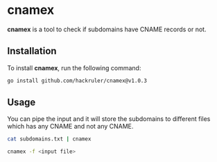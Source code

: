# cnamex

**cnamex** is a tool to check if subdomains have CNAME records or not.

## Installation

To install **cnamex**, run the following command:

```bash
go install github.com/hackruler/cnamex@v1.0.3
```
## Usage 

You can pipe the input and it will store the subdomains to different files which has any CNAME and not any CNAME.

```bash
cat subdomains.txt | cnamex 
```

```bash
cnamex -f <input file>
```



